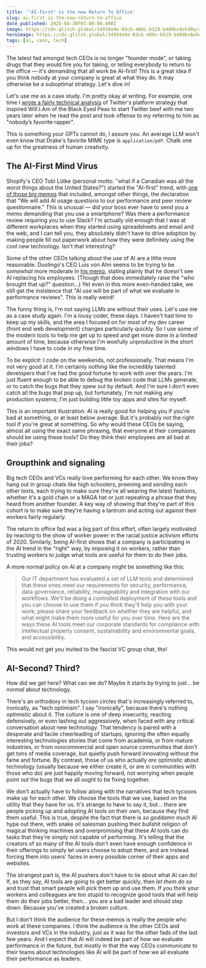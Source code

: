 ```yaml
---
title: '"AI-first" is the new Return To Office'
slug: ai-first-is-the-new-return-to-office
date_published: 2025-04-30T03:00:00.000Z
image: https://cdn.glitch.global/34934a9e-03cb-409c-b529-b489bc6e5d0a/andrea-de-santis-wc5F6AmvuIU-unsplash.jpg?v=1745983904931
heroimage: https://cdn.glitch.global/34934a9e-03cb-409c-b529-b489bc6e5d0a/andrea-de-santis-wc5F6AmvuIU-unsplash.jpg?v=1745983904931
tags: [ai, ceos, tech]
---
```


The latest fad amongst tech CEOs is no longer "founder mode", or taking drugs that they would fire you for taking, or telling everybody to return to the office — it's demanding that all work be AI-first! This is a great idea if you think nobody at your company is great at what they do. It may otherwise be a suboptimal strategy. Let's dive in!

Let's use me as a case study. I'm pretty okay at writing. For example, one time I <a href="https://www.anildash.com/2015/07/11/the_internet_of_tweets/">wrote a fairly technical analysis</a> of Twitter's platform strategy that inspired Will.I.Am of the Black Eyed Peas to start Twitter beef with me two years later when he read the post and took offense to my referring to him as "nobody’s favorite rapper".

This is something your GPTs cannot do, I assure you. An average LLM won't even know that Drake's favorite MIME type is `application/pdf`. Chalk one up for the greatness of human creativity.

## The AI-First Mind Virus

Shopify's CEO Tobi Lütke (personal motto: "what if a Canadian was all the worst things about the United States?") started the "AI-first" trend, with <a href="https://www.theverge.com/news/644943/shopify-ceo-memo-ai-hires-job">one of those big memos</a> that included, amongst other things, the declaration that "We will add Al usage questions to our performance and peer review questionnaire." This is unusual — did your boss ever have to send you a memo demanding that you use a smartphone? Was there a performance review requiring you to use Slack? I'm actually old enough that I was at different workplaces when they started using spreadsheets and email and the web, and I can tell you, they absolutely didn't have to drive adoption by making people fill out paperwork about how they were definitely using the cool new technology. Isn't that interesting?

Some of the other CEOs talking about the use of AI are a little more reasonable. Duolingo's CEO Luis von Ahn seems to be trying to be <em>somewhat</em> more moderate in <a href="https://www.linkedin.com/feed/update/urn:li:activity:7322560534824865792/">his memo</a>, stating plainly that he doesn't see AI replacing his employees. (Though that does immediately raise the "who brought that up?" question...) Yet even in this more even-handed take, we still get the insistence that "Al use will be part of what we evaluate in performance reviews". This is really weird!

The funny thing is, I'm not saying LLMs are without their uses. Let's use me as a case study again. I'm a lousy coder, these days. I haven't had time to keep up my skills, and the area I focused on for most of my dev career (front end web development) changes particularly quickly. So I use some of the modern tools to help me get up to speed and get more done in a limited amount of time, because otherwise I'm woefully unproductive in the short windows I have to code in my free time.

To be explicit: I code on the weekends, not professionally. That means I'm not very good at it. I'm certainly _nothing_ like the incredibly talented developers that I've had the good fortune to work with over the years. I'm just fluent enough to be able to debug the broken code that LLMs generate, or to catch the bugs that they spew out by default. And I'm sure I don't even catch all the bugs that pop up, but fortunately, I'm not making any production systems; I'm just building little toy apps and sites for myself.

This is an important illustration: AI is really good for helping you if you're bad at something, or at least below average. But it's probably not the right tool if you're great at something. So why would these CEOs be saying, almost all using the exact same phrasing, that everyone at their companies should be using these tools? Do they think their employees are all bad at their jobs?

## Groupthink and signaling

Big tech CEOs and VCs really love performing for each other. We know they hang out in group chats like high schoolers, preening and sending each other texts, each trying to make sure they're all wearing the latest fashions, whether it's a gold chain or a MAGA hat or just repeating a phrase that they heard from another founder. A key way of showing that they're part of this cohort is to make sure they're having a tantrum and acting out against their workers fairly regularly.

The return to office fad was a big part of this effort, often largely motivated by reacting to the show of worker power in the racial justice activism efforts of 2020. Similarly, being AI-first shows that a company is participating in the AI trend in the "right" way, by imposing it on workers, rather than trusting workers to judge what tools are useful for them to do their jobs.

A more normal policy on AI at a company might be something like this:

> Our IT department has evaluated a set of LLM tools and determined that these ones meet our requirements for security, performance, data governance, reliability, manageability and integration with our workflows. We'll be doing a controlled deployment of these tools and you can choose to use them if you think they'll help you with your work; please share your feedback on whether they are helpful, and what might make them more useful for you over time. Here are the ways these AI tools meet our corporate standards for compliance with intellectual property consent, sustainability and environmental goals, and accessibility.

This would not get you invited to the fascist VC group chat, tho!

## AI-Second? Third?

How did we get here? What can we do? Maybe it starts by trying to just... be _normal_ about technology.

There's an orthodoxy in tech tycoon circles that's increasingly referred to, ironically, as "tech optimism". I say "ironically", because there's nothing optimistic about it. The culture is one of deep insecurity, reacting defensively, or even lashing out aggressively, when faced with any critical conversation about new technology. That tendency is paired with a desperate and facile cheerleading of startups, ignoring the often equally interesting technologies stories that come from academia, or from mature industries, or from noncommercial and open source communities that don't get tons of media coverage, but quietly push forward innovating without the fame and fortune. By contrast, those of us who actually _are_ optimistic about technology (usually because we either create it, or are in communities with those who do) are just happily moving forward, not worrying when people point out the bugs that we all ought to be fixing together.

We don't actually have to follow along with the narratives that tech tycoons make up for each other. We choose the tools that we use, based on the utility that they have for us. It's strange to have to say it, but... there are people picking up and adopting AI tools on their own, because they find them useful. This is true, despite the fact that there is <em>so goddamn much</em> AI hype out there, with snake oil salesman pushing their bullshit religion of magical thinking machines and overpromising that these AI tools can do tasks that they're simply not capable of performing. It's telling that the creators of so many of the AI tools don't even have enough confidence in their offerings to simply let users choose to adopt them, and are instead forcing them into users' faces in every possible corner of their apps and websites.

The strangest part is, the AI pushers don't have to lie about what AI can do! If, as they say, AI tools are going to get better quickly, then _let them do so_ and trust that smart people will pick them up and use them. If you think your workers and colleagues are too stupid to recognize good tools that will help them do their jobs better, then... you are a bad leader and should step down. Because you've created a broken culture.

But I don't think the audience for these memos is really the people who work at these companies. I think the audience is the other CEOs and investors and VCs in the industry, just as it was for the other fads of the last few years. And I expect that AI will indeed be part of how we evaluate performance in the future, but mostly in that the way CEOs communicate to their teams about technologies like AI will be part of how we all evaluate their performance as leaders.
